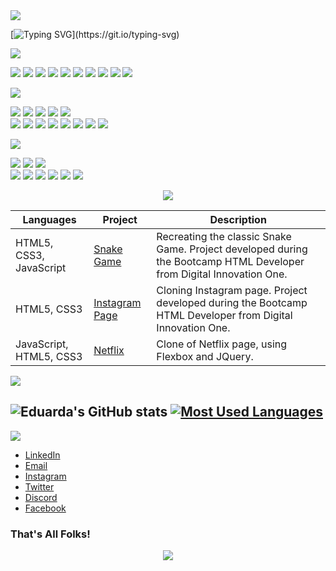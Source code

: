 <img src="https://i.redd.it/c02llkh64b471.png" />

[![Typing SVG](https://readme-typing-svg.herokuapp.com?color=FFFFFF&center=true&vCenter=true&lines=Hi+there!+;I'm+Eduarda.)](https://git.io/typing-svg)


<img src="https://i.redd.it/lays7htxab471.png" />

<img src="https://img.shields.io/badge/Java-ED8B00?style=for-the-badge&logo=java&logoColor=white" /> <img src="https://img.shields.io/badge/JavaScript-323330?style=for-the-badge&logo=javascript&logoColor=F7DF1E" /> <img src="https://img.shields.io/badge/C-00599C?style=for-the-badge&logo=c&logoColor=white" /> <img src="https://img.shields.io/badge/HTML5-E34F26?style=for-the-badge&logo=html5&logoColor=white" /> <img src=" https://img.shields.io/badge/Git-F05032?style=for-the-badge&logo=git&logoColor=white" /> <img src=" https://img.shields.io/badge/Markdown-000000?style=for-the-badge&logo=markdown&logoColor=white" />  <img src="https://img.shields.io/badge/CSS3-1572B6?style=for-the-badge&logo=css3&logoColor=white " /> <img src="https://img.shields.io/badge/.NET-5C2D91?style=for-the-badge&logo=dot-net&logoColor=white " /> <img src="https://img.shields.io/badge/Bootstrap-563D7C?style=for-the-badge&logo=bootstrap&logoColor=white " /> <img src="https://img.shields.io/badge/C%23-239120?style=for-the-badge&logo=c-sharp&logoColor=white" />

<img src="https://i.redd.it/i7j8j9hdib471.png" />

 <img src="https://img.shields.io/badge/Python-3776AB?style=for-the-badge&logo=python&logoColor=white" /> <img src="https://img.shields.io/badge/C%23-239120?style=for-the-badge&logo=c-sharp&logoColor=white" /> <img src="https://img.shields.io/badge/Java-ED8B00?style=for-the-badge&logo=java&logoColor=white" />
 <img src="https://img.shields.io/badge/MySQL-00000F?style=for-the-badge&logo=mysql&logoColor=white" /> 
 <img src="https://img.shields.io/badge/Microsoft%20SQL%20Sever-CC2927?style=for-the-badge&logo=microsoft%20sql%20server&logoColor=white" />  
 <img src="https://img.shields.io/badge/.NET-5C2D91?style=for-the-badge&logo=dot-net&logoColor=white" /> <img src="https://img.shields.io/badge/Ruby-CC342D?style=for-the-badge&logo=ruby&logoColor=white" /> <img src="https://img.shields.io/badge/Dart-0175C2?style=for-the-badge&logo=dart&logoColor=white" /> <img src=" https://img.shields.io/badge/PostgreSQL-316192?style=for-the-badge&logo=postgresql&logoColor=white" /> <img src=" https://img.shields.io/badge/Flutter-02569B?style=for-the-badge&logo=flutter&logoColor=white" /> <img src="https://img.shields.io/badge/Angular-DD0031?style=for-the-badge&logo=angular&logoColor=white" /> <img src="https://img.shields.io/badge/Ruby_on_Rails-CC0000?style=for-the-badge&logo=ruby-on-rails&logoColor=white " /> <img src=" https://img.shields.io/badge/Spring-6DB33F?style=for-the-badge&logo=spring&logoColor=white" /> 
 
<img src="https://i.redd.it/7iy2pqm8pb471.png" />

 <img src="https://img.shields.io/badge/Firefox_Browser-FF7139?style=for-the-badge&logo=Firefox-Browser&logoColor=white" /> <img src="https://img.shields.io/badge/Linux_Mint-87CF3E?style=for-the-badge&logo=linux-mint&logoColor=white" /> 
 <img src="https://img.shields.io/badge/Windows-0078D6?style=for-the-badge&logo=windows&logoColor=white" />  
 <img src="https://img.shields.io/badge/Opera-FF1B2D?style=for-the-badge&logo=Opera&logoColor=white" /> <img src="https://img.shields.io/badge/IntelliJIDEA-000000.svg?style=for-the-badge&logo=intellij-idea&logoColor=white" /> 
 <img src="https://img.shields.io/badge/Visual_Studio_Code-0078D4?style=for-the-badge&logo=visual%20studio%20code&logoColor=white" />
 <img src="https://img.shields.io/badge/Replit-667881?style=for-the-badge&logo=repl-dot-it&logoColor=white " /> <img src="https://img.shields.io/badge/Microsoft_Edge-0078D7?style=for-the-badge&logo=Microsoft-edge&logoColor=white " /> <img src="https://img.shields.io/badge/Notepad++-90E59A.svg?style=for-the-badge&logo=notepad%2B%2B&logoColor=black" />
  
 
 
<p align="center"> 
 <img src="https://i.redd.it/r4ncia1twa471.png" />

Languages | Project | Description 
---------- | --------------- | ----------
HTML5, CSS3, JavaScript | [Snake Game](https://github.com/saintravi/snakegame) | Recreating the classic Snake Game. Project developed during the Bootcamp HTML Developer from Digital Innovation One.
HTML5, CSS3 | [Instagram Page](https://github.com/saintravi/instagram-inicial) | Cloning Instagram page. Project developed during the Bootcamp HTML Developer from Digital Innovation One.
JavaScript, HTML5, CSS3 | [Netflix](https://github.com/saintravi/netflix-layout) | Clone of Netflix page, using Flexbox and JQuery.
</p>

<img src="https://i.redd.it/lexx3c0bkb471.png" />

## ![Eduarda's GitHub stats](https://github-readme-stats.vercel.app/api?username=saintravi&show_icons=true&theme=gotham) [![Most Used Languages](https://github-readme-stats.vercel.app/api/top-langs/?username=saintravi&layout=compact&theme=gotham)](https://github.com/saintravi/github-readme-stats)

<img src="https://i.redd.it/3rxyeuzupb471.png" />

* [LinkedIn](https://www.linkedin.com/in/eduardaalves/)
* [Email](dudah4@gmail.com)
* [Instagram](https://www.instagram.com/saintvkilla/)
* [Twitter](https://twitter.com/saintvkill)
* [Discord](https://discord.gg/Xapvrqjg)
* [Facebook](https://www.facebook.com/dudoca.a.silva/)

### That's All Folks!

<p align="center"> 
  <img src="https://ib.canaltech.com.br/361132.gif" />
</p>
